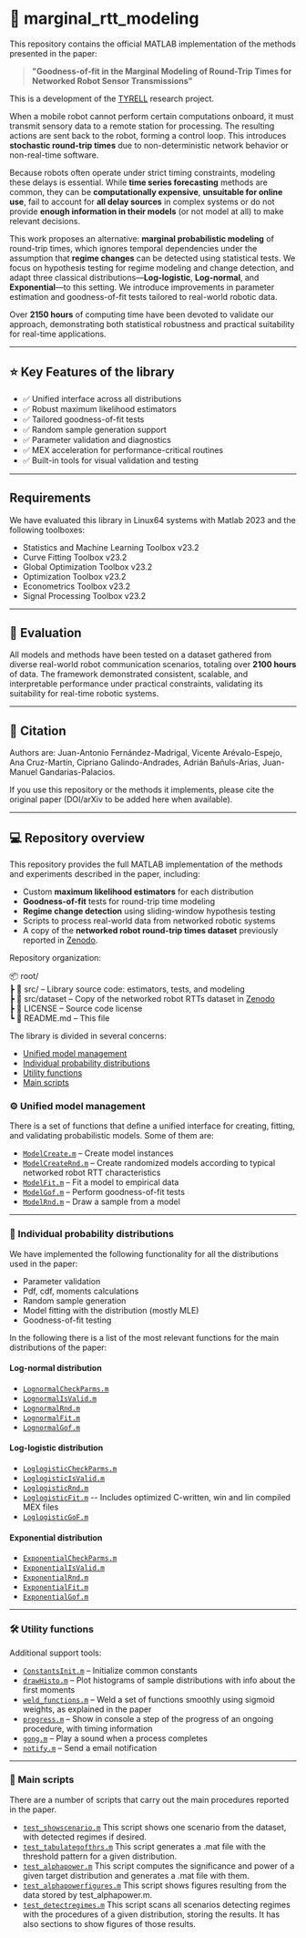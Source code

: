# 📄 marginal_rtt_modeling

This repository contains the official MATLAB implementation of the methods presented in the paper:

> **"Goodness-of-fit in the Marginal Modeling of Round-Trip Times for Networked Robot Sensor Transmissions"**

This is a development of the [TYRELL](https://babel.isa.uma.es/research/projects/tyrell/) research project.

When a mobile robot cannot perform certain computations onboard, it must transmit sensory data to a remote station for processing. The resulting actions are sent back to the robot, forming a control loop. This introduces **stochastic round-trip times** due to non-deterministic network behavior or non-real-time software.

Because robots often operate under strict timing constraints, modeling these delays is essential. While **time series forecasting** methods are common, they can be **computationally expensive**, **unsuitable for online use**, fail to account for **all delay sources** in complex systems or do not provide **enough information in their models** (or not model at all) to make relevant decisions.

This work proposes an alternative: **marginal probabilistic modeling** of round-trip times, which ignores temporal dependencies under the assumption that **regime changes** can be detected using statistical tests. We focus on hypothesis testing for regime modeling and change detection, and adapt three classical distributions—**Log-logistic**, **Log-normal**, and **Exponential**—to this setting. We introduce improvements in parameter estimation and goodness-of-fit tests tailored to real-world robotic data.

Over **2150 hours** of computing time have been devoted to validate our approach, demonstrating both statistical robustness and practical suitability for real-time applications.

---

## ⭐ Key Features of the library

- ✅ Unified interface across all distributions  
- ✅ Robust maximum likelihood estimators  
- ✅ Tailored goodness-of-fit tests  
- ✅ Random sample generation support  
- ✅ Parameter validation and diagnostics  
- ✅ MEX acceleration for performance-critical routines  
- ✅ Built-in tools for visual validation and testing  

---

## Requirements

We have evaluated this library in Linux64 systems with Matlab 2023 and the following toolboxes:

- Statistics and Machine Learning Toolbox v23.2
- Curve Fitting Toolbox v23.2
- Global Optimization Toolbox v23.2
- Optimization Toolbox v23.2
- Econometrics Toolbox v23.2
- Signal Processing Toolbox v23.2

---

## 🧪 Evaluation

All models and methods have been tested on a dataset gathered from diverse real-world robot communication scenarios, totaling over **2100 hours** of data. The framework demonstrated consistent, scalable, and interpretable performance under practical constraints, validating its suitability for real-time robotic systems.

---

## 📌 Citation

Authors are: Juan-Antonio Fernández-Madrigal, Vicente Arévalo-Espejo, Ana Cruz-Martín, Cipriano Galindo-Andrades, Adrián Bañuls-Arias, Juan-Manuel Gandarias-Palacios.

If you use this repository or the methods it implements, please cite the original paper (DOI/arXiv to be added here when available).

---

## 💻 Repository overview

This repository provides the full MATLAB implementation of the methods and experiments described in the paper, including:

- Custom **maximum likelihood estimators** for each distribution  
- **Goodness-of-fit** tests for round-trip time modeling  
- **Regime change detection** using sliding-window hypothesis testing  
- Scripts to process real-world data from networked robotic systems
- A copy of the **networked robot round-trip times dataset** previously reported in [Zenodo](https://doi.org/10.5281/zenodo.14967644).

Repository organization:

📦 root/  
 ┣ 📂 src/        – Library source code: estimators, tests, and modeling  
 ┣ 📂 src/dataset – Copy of the networked robot RTTs dataset in [Zenodo](https://doi.org/10.5281/zenodo.14967644)   
 ┣ 📄 LICENSE     – Source code license  
 ┗ 📄 README.md   – This file  

The library is divided in several concerns: 
- [Unified model management](#%EF%B8%8F-unified-model-management)
- [Individual probability distributions](#-individual-probability-distributions) 
- [Utility functions](#%EF%B8%8F-utility-functions) 
- [Main scripts](#-main-scripts)  

### ⚙️ Unified model management

There is a set of functions that define a unified interface for creating, fitting, and validating probabilistic models. Some of them are:

- [`ModelCreate.m`](src/ModelCreate.m) – Create model instances  
- [`ModelCreateRnd.m`](src/ModelCreateRnd.m) – Create randomized models according to typical networked robot RTT characteristics 
- [`ModelFit.m`](src/ModelFit.m) – Fit a model to empirical data  
- [`ModelGof.m`](src/ModelGof.m) – Perform goodness-of-fit tests
- [`ModelRnd.m`](src/ModelRnd.m) – Draw a sample from a model

---

### 📐 Individual probability distributions

We have implemented the following functionality for all the distributions used in the paper:

- Parameter validation
- Pdf, cdf, moments calculations
- Random sample generation
- Model fitting with the distribution (mostly MLE)
- Goodness-of-fit testing
  
In the following there is a list of the most relevant functions for the main distributions of the paper:

#### Log-normal distribution

- [`LognormalCheckParms.m`](src/LognormalCheckParms.m)  
- [`LognormalIsValid.m`](src/LognormalIsValid.m)  
- [`LognormalRnd.m`](src/LognormalRnd.m)  
- [`LognormalFit.m`](src/LognormalFit.m)  
- [`LognormalGof.m`](src/LognormalGof.m)  

#### Log-logistic distribution

- [`LoglogisticCheckParms.m`](src/LoglogisticCheckParms.m)  
- [`LoglogisticIsValid.m`](src/LoglogisticIsValid.m)  
- [`LoglogisticRnd.m`](src/LoglogisticRnd.m)
- [`LoglogisticFit.m`](src/LoglogisticFit.m)  -- Includes optimized C-written, win and lin compiled MEX files
- [`LoglogisticGoF.m`](src/LoglogisticGoF.m)  
 
#### Exponential distribution

- [`ExponentialCheckParms.m`](src/ExponentialCheckParms.m)  
- [`ExponentialIsValid.m`](src/ExponentialIsValid.m)  
- [`ExponentialRnd.m`](src/ExponentialRnd.m)  
- [`ExponentialFit.m`](src/ExponentialFit.m)  
- [`ExponentialGof.m`](src/ExponentialGof.m)  

---

### 🛠️ Utility functions

Additional support tools:

- [`ConstantsInit.m`](src/ConstantsInit.m) – Initialize common constants  
- [`drawHisto.m`](src/drawHisto.m) – Plot histograms of sample distributions with info about the first moments
- [`weld_functions.m`](src/weld_functions.m) – Weld a set of functions smoothly using sigmoid weights, as explained in the paper
- [`progress.m`](src/progress.m) – Show in console a step of the progress of an ongoing procedure, with timing information
- [`gong.m`](src/gong.m) – Play a sound when a process completes  
- [`notify.m`](src/notify.m) – Send a email notification

---

### 🧠 Main scripts

There are a number of scripts that carry out the main procedures reported in the paper.

- [`test_showscenario.m`](src/test_showscenario.m)  This script shows one scenario from the dataset, with detected regimes if desired.
- [`test_tabulategofthrs.m`](src/test_tabulategofthrs.m)   This script generates a .mat file with the threshold pattern for a given distribution.
- [`test_alphapower.m`](src/test_alphapower.m)  This script computes the significance and power of a given target distribution and generates a .mat file with them.
- [`test_alphapowerfigures.m`](src/test_alphapowerfigures.m)   This script shows figures resulting from the data stored by test_alphapower.m.
- [`test_detectregimes.m`](src/test_detectregimes.m)   This script scans all scenarios detecting regimes with the procedures of a given distribution, storing the results. It has also sections to show figures of those results.
